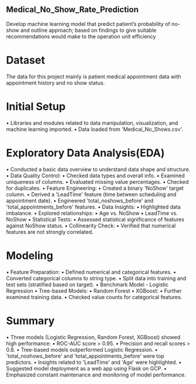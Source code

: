 ## Medical_No_Show_Rate_Prediction
 Develop machine learning model that predict patient’s probability of no-show and outline approach; based on  findings to give suitable recommendations would make to the operation unit efficiency
# Dataset
The data for this project mainly is patient medical appointment data with appointment history and no show status.
# Initial Setup
•	Libraries and modules related to data manipulation, visualization, and machine learning imported.
•	Data loaded from 'Medical_No_Shows.csv'.
# Exploratory Data Analysis(EDA)
•	Conducted a basic data overview to understand data shape and structure.
•	Data Quality Control:
  •	Checked data types and overall info.
  •	Examined uniqueness of columns.
  •	Evaluated missing value percentages.
  •	Checked for duplicates.
•	Feature Engineering:
  •	Created a binary 'NoShow' target column.
  •	Derived a 'LeadTime' feature (time between scheduling and appointment date).
  •	Engineered 'total_noshows_before' and 'total_appointments_before' features.
•	Data Insights:
  •	Highlighted data imbalance.
  •	Explored relationships:
      •	Age vs. NoShow
      •	LeadTime vs. NoShow
•	Statistical Tests:
  •	Assessed statistical significance of features against NoShow status.
•	Collinearity Check:
  •	Verified that numerical features are not strongly correlated.
# Modeling  
•	Feature Preparation:
  •	Defined numerical and categorical features.
  •	Converted categorical columns to string type.
  •	Split data into training and test sets (stratified based on target).
•	Benchmark Model - Logistic Regression
•	Tree-based Models:
  •	Random Forest
  •	XGBoost:
    •	Further examined training data.
    •	Checked value counts for categorical features.
# Summary
•	Three models (Logistic Regression, Random Forest, XGBoost) showed high performance:
  •	ROC-AUC score > 0.95.
  •	Precision and recall scores > 0.8.
•	Tree-based models outperformed Logistic Regression.
•	'total_noshows_before' and 'total_appointments_before' were top predictors.
•	Insights related to 'LeadTime' and 'Age' were highlighted.
•	Suggested model deployment as a web app using Flask on GCP.
•	Emphasized constant maintenance and monitoring of model performance.


